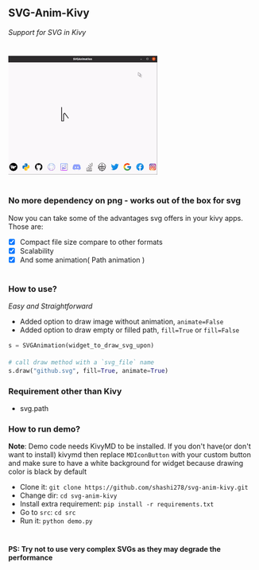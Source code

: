 ## SVG-Anim-Kivy
*Support for SVG in Kivy*

#

![Demo Gif](demo/svg_demo.gif)


#

### No more dependency on png - works out of the box for svg
Now you can take some of the advantages svg offers in your kivy apps. Those are:
- [x] Compact file size compare to other formats
- [x] Scalability
- [x] And some animation( Path animation )
#
### How to use?
*Easy and Straightforward*

* Added option to draw image without animation, `animate=False`
* Added option to draw empty or filled path, `fill=True` or `fill=False`


```python
s = SVGAnimation(widget_to_draw_svg_upon)

# call draw method with a `svg_file` name
s.draw("github.svg", fill=True, animate=True)

```
### Requirement other than Kivy
* svg.path

### How to run demo?
**Note**: Demo code needs KivyMD to be installed. If you don't have(or don't want to install) kivymd then replace `MDIconButton` with your custom button and make sure to have a white background for widget because drawing color is black by default

* Clone it: `git clone https://github.com/shashi278/svg-anim-kivy.git`
* Change dir: `cd svg-anim-kivy`
* Install extra requirement: `pip install -r requirements.txt`
* Go to `src`: `cd src`
* Run it: `python demo.py`

#
#### PS: Try not to use very complex SVGs as they may degrade the performance
